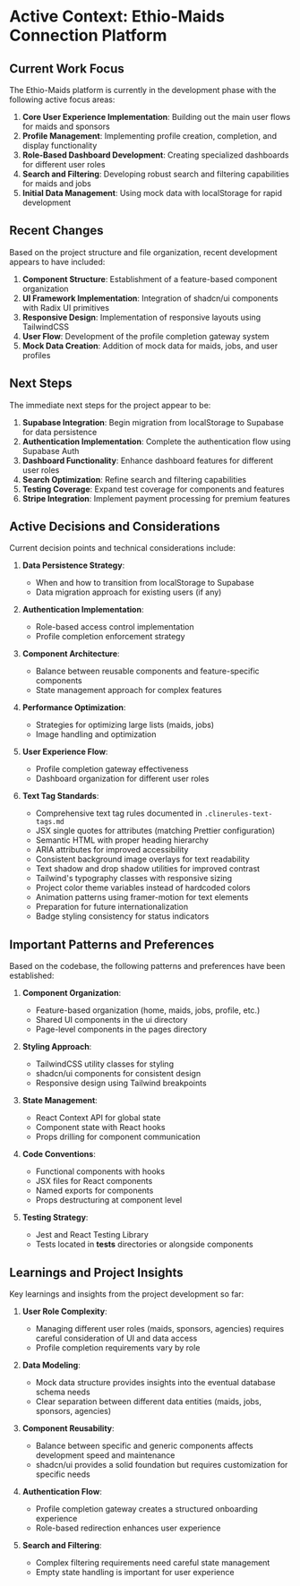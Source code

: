 # Active Context: Ethio-Maids Connection Platform

## Current Work Focus

The Ethio-Maids platform is currently in the development phase with the following active focus areas:

1. **Core User Experience Implementation**: Building out the main user flows for maids and sponsors
2. **Profile Management**: Implementing profile creation, completion, and display functionality
3. **Role-Based Dashboard Development**: Creating specialized dashboards for different user roles
4. **Search and Filtering**: Developing robust search and filtering capabilities for maids and jobs
5. **Initial Data Management**: Using mock data with localStorage for rapid development

## Recent Changes

Based on the project structure and file organization, recent development appears to have included:

1. **Component Structure**: Establishment of a feature-based component organization
2. **UI Framework Implementation**: Integration of shadcn/ui components with Radix UI primitives
3. **Responsive Design**: Implementation of responsive layouts using TailwindCSS
4. **User Flow**: Development of the profile completion gateway system
5. **Mock Data Creation**: Addition of mock data for maids, jobs, and user profiles

## Next Steps

The immediate next steps for the project appear to be:

1. **Supabase Integration**: Begin migration from localStorage to Supabase for data persistence
2. **Authentication Implementation**: Complete the authentication flow using Supabase Auth
3. **Dashboard Functionality**: Enhance dashboard features for different user roles
4. **Search Optimization**: Refine search and filtering capabilities
5. **Testing Coverage**: Expand test coverage for components and features
6. **Stripe Integration**: Implement payment processing for premium features

## Active Decisions and Considerations

Current decision points and technical considerations include:

1. **Data Persistence Strategy**:
   - When and how to transition from localStorage to Supabase
   - Data migration approach for existing users (if any)

2. **Authentication Implementation**:
   - Role-based access control implementation
   - Profile completion enforcement strategy

3. **Component Architecture**:
   - Balance between reusable components and feature-specific components
   - State management approach for complex features

4. **Performance Optimization**:
   - Strategies for optimizing large lists (maids, jobs)
   - Image handling and optimization

5. **User Experience Flow**:
   - Profile completion gateway effectiveness
   - Dashboard organization for different user roles

6. **Text Tag Standards**:
   - Comprehensive text tag rules documented in `.clinerules-text-tags.md`
   - JSX single quotes for attributes (matching Prettier configuration)
   - Semantic HTML with proper heading hierarchy
   - ARIA attributes for improved accessibility
   - Consistent background image overlays for text readability
   - Text shadow and drop shadow utilities for improved contrast
   - Tailwind's typography classes with responsive sizing
   - Project color theme variables instead of hardcoded colors
   - Animation patterns using framer-motion for text elements
   - Preparation for future internationalization
   - Badge styling consistency for status indicators

## Important Patterns and Preferences

Based on the codebase, the following patterns and preferences have been established:

1. **Component Organization**:
   - Feature-based organization (home, maids, jobs, profile, etc.)
   - Shared UI components in the ui directory
   - Page-level components in the pages directory

2. **Styling Approach**:
   - TailwindCSS utility classes for styling
   - shadcn/ui components for consistent design
   - Responsive design using Tailwind breakpoints

3. **State Management**:
   - React Context API for global state
   - Component state with React hooks
   - Props drilling for component communication

4. **Code Conventions**:
   - Functional components with hooks
   - JSX files for React components
   - Named exports for components
   - Props destructuring at component level

5. **Testing Strategy**:
   - Jest and React Testing Library
   - Tests located in **tests** directories or alongside components

## Learnings and Project Insights

Key learnings and insights from the project development so far:

1. **User Role Complexity**:
   - Managing different user roles (maids, sponsors, agencies) requires careful consideration of UI and data access
   - Profile completion requirements vary by role

2. **Data Modeling**:
   - Mock data structure provides insights into the eventual database schema needs
   - Clear separation between different data entities (maids, jobs, sponsors, agencies)

3. **Component Reusability**:
   - Balance between specific and generic components affects development speed and maintenance
   - shadcn/ui provides a solid foundation but requires customization for specific needs

4. **Authentication Flow**:
   - Profile completion gateway creates a structured onboarding experience
   - Role-based redirection enhances user experience

5. **Search and Filtering**:
   - Complex filtering requirements need careful state management
   - Empty state handling is important for user experience
